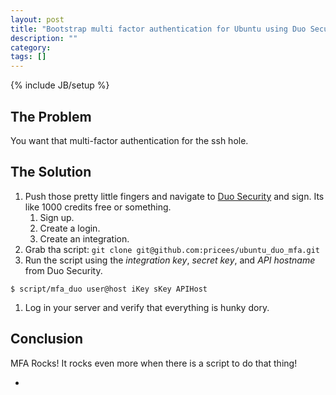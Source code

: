 ```yaml
---
layout: post
title: "Bootstrap multi factor authentication for Ubuntu using Duo Security"
description: ""
category: 
tags: []
---
```

{% include JB/setup %}

## The Problem ##

You want that multi-factor authentication for the ssh hole. 

## The Solution ##

1. Push those pretty little fingers and navigate to [Duo
Security](http://duosecurity.com) and sign. Its like 1000 credits free or
something.
    1. Sign up.
    1. Create a login.
    1. Create an integration.
1. Grab tha script: `git clone git@github.com:pricees/ubuntu_duo_mfa.git`
1. Run the script using the _integration key_, _secret key_, and _API hostname_
from Duo Security.
```shell
$ script/mfa_duo user@host iKey sKey APIHost
```
1. Log in your server and verify that everything is hunky dory.

## Conclusion ##

MFA Rocks! It rocks even more when there is a script to do that thing!

- 
